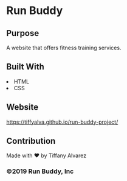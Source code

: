 # Run Buddy

## Purpose
A website that offers fitness training services.

## Built With
<li>HTML</li>
<li>CSS</li>


## Website
https://tiffyalva.github.io/run-buddy-project/

## Contribution
Made with ❤️ by Tiffany Alvarez

### ©️2019 Run Buddy, Inc
